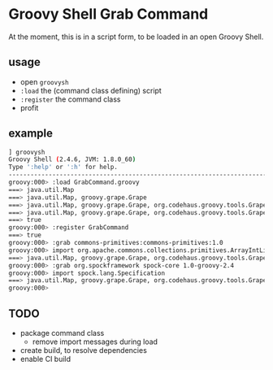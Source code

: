 # Groovy Shell Grab Command

At the moment, this is in a script form, to be loaded in an open Groovy Shell.

## usage

- open `groovysh`
- `:load` the (command class defining) script
- `:register` the command class
- profit

## example

```sh
] groovysh
Groovy Shell (2.4.6, JVM: 1.8.0_60)
Type ':help' or ':h' for help.
--------------------------------------------------------------------------------------------------------------
groovy:000> :load GrabCommand.groovy
===> java.util.Map
===> java.util.Map, groovy.grape.Grape
===> java.util.Map, groovy.grape.Grape, org.codehaus.groovy.tools.GrapeUtil
===> java.util.Map, groovy.grape.Grape, org.codehaus.groovy.tools.GrapeUtil, org.codehaus.groovy.tools.shell.CommandSupport
===> true
groovy:000> :register GrabCommand
===> true
groovy:000> :grab commons-primitives:commons-primitives:1.0
groovy:000> import org.apache.commons.collections.primitives.ArrayIntList
===> java.util.Map, groovy.grape.Grape, org.codehaus.groovy.tools.GrapeUtil, org.codehaus.groovy.tools.shell.CommandSupport, org.apache.commons.collections.primitives.ArrayIntList
groovy:000> :grab org.spockframework spock-core 1.0-groovy-2.4
groovy:000> import spock.lang.Specification
===> java.util.Map, groovy.grape.Grape, org.codehaus.groovy.tools.GrapeUtil, org.codehaus.groovy.tools.shell.CommandSupport, org.apache.commons.collections.primitives.ArrayIntList, spock.lang.Specification
groovy:000>
```

## TODO

- package command class
    - remove import messages during load
- create build, to resolve dependencies
- enable CI build
